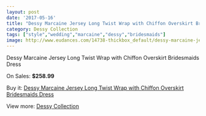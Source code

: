 ```yaml
---
layout: post
date: '2017-05-16'
title: "Dessy Marcaine Jersey Long Twist Wrap with Chiffon Overskirt Bridesmaids Dress"
category: Dessy Collection
tags: ["style","wedding","marcaine","dessy","bridesmaids"]
image: http://www.eudances.com/14738-thickbox_default/dessy-marcaine-jersey-long-twist-wrap-with-chiffon-overskirt-bridesmaids-dress.jpg
---
```

Dessy Marcaine Jersey Long Twist Wrap with Chiffon Overskirt Bridesmaids Dress

On Sales: **$258.99**
<a href="https://www.eudances.com/en/dessy-collection/4403-dessy-marcaine-jersey-long-twist-wrap-with-chiffon-overskirt-bridesmaids-dress.html"><amp-img layout="responsive" width="600" height="600" src="//www.eudances.com/14738-thickbox_default/dessy-marcaine-jersey-long-twist-wrap-with-chiffon-overskirt-bridesmaids-dress.jpg" alt="Dessy Marcaine Jersey Long Twist Wrap with Chiffon Overskirt Bridesmaids Dress 0" /></a>
<a href="https://www.eudances.com/en/dessy-collection/4403-dessy-marcaine-jersey-long-twist-wrap-with-chiffon-overskirt-bridesmaids-dress.html"><amp-img layout="responsive" width="600" height="600" src="//www.eudances.com/14741-thickbox_default/dessy-marcaine-jersey-long-twist-wrap-with-chiffon-overskirt-bridesmaids-dress.jpg" alt="Dessy Marcaine Jersey Long Twist Wrap with Chiffon Overskirt Bridesmaids Dress 1" /></a>
<a href="https://www.eudances.com/en/dessy-collection/4403-dessy-marcaine-jersey-long-twist-wrap-with-chiffon-overskirt-bridesmaids-dress.html"><amp-img layout="responsive" width="600" height="600" src="//www.eudances.com/14740-thickbox_default/dessy-marcaine-jersey-long-twist-wrap-with-chiffon-overskirt-bridesmaids-dress.jpg" alt="Dessy Marcaine Jersey Long Twist Wrap with Chiffon Overskirt Bridesmaids Dress 2" /></a>
<a href="https://www.eudances.com/en/dessy-collection/4403-dessy-marcaine-jersey-long-twist-wrap-with-chiffon-overskirt-bridesmaids-dress.html"><amp-img layout="responsive" width="600" height="600" src="//www.eudances.com/14739-thickbox_default/dessy-marcaine-jersey-long-twist-wrap-with-chiffon-overskirt-bridesmaids-dress.jpg" alt="Dessy Marcaine Jersey Long Twist Wrap with Chiffon Overskirt Bridesmaids Dress 3" /></a>

Buy it: [Dessy Marcaine Jersey Long Twist Wrap with Chiffon Overskirt Bridesmaids Dress](https://www.eudances.com/en/dessy-collection/4403-dessy-marcaine-jersey-long-twist-wrap-with-chiffon-overskirt-bridesmaids-dress.html "Dessy Marcaine Jersey Long Twist Wrap with Chiffon Overskirt Bridesmaids Dress")

View more: [Dessy Collection](https://www.eudances.com/en/60-Dessy-Collection "Dessy Collection")